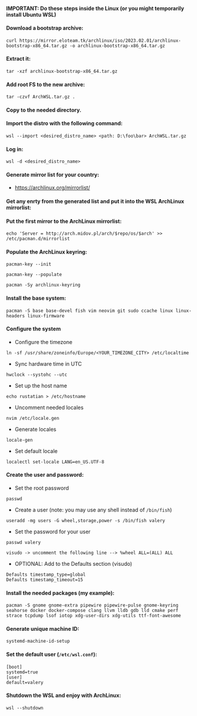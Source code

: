 #### IMPORTANT: Do these steps inside the Linux (or you might temporarily install Ubuntu WSL)

#### Download a bootstrap archive:

```
curl https://mirror.eloteam.tk/archlinux/iso/2023.02.01/archlinux-bootstrap-x86_64.tar.gz -o archlinux-bootstrap-x86_64.tar.gz
```

#### Extract it:

```
tar -xzf archlinux-bootstrap-x86_64.tar.gz
```

#### Add root FS to the new archive:

```
tar -czvf ArchWSL.tar.gz .
```

#### Copy to the needed directory.

#### Import the distro with the following command:

```
wsl --import <desired_distro_name> <path: D:\foo\bar> ArchWSL.tar.gz
```

#### Log in:

```
wsl -d <desired_distro_name>
```

#### Generate mirror list for your country:

- https://archlinux.org/mirrorlist/

#### Get any enrty from the generated list and put it into the WSL ArchLinux mirrorlist:


#### Put the first mirror to the ArchLinux mirrorlist:

```
echo 'Server = http://arch.midov.pl/arch/$repo/os/$arch' >> /etc/pacman.d/mirrorlist
```

#### Populate the ArchLinux keyring:

```
pacman-key --init
```

``` 
pacman-key --populate
```

```
pacman -Sy archlinux-keyring
```

#### Install the base system:

```
pacman -S base base-devel fish vim neovim git sudo ccache linux linux-headers linux-firmware
```

#### Configure the system

- Configure the timezone
```
ln -sf /usr/share/zoneinfo/Europe/<YOUR_TIMEZONE_CITY> /etc/localtime
```

- Sync hardware time in UTC
```
hwclock --systohc --utc
```

- Set up the host name
```
echo rustatian > /etc/hostname
```

- Uncomment needed locales
```
nvim /etc/locale.gen
```

- Generate locales
```
locale-gen
```

- Set default locale
```
localectl set-locale LANG=en_US.UTF-8
```

#### Create the user and password:

- Set the root password
```
passwd
```

- Create a user (note: you may use any shell instead of `/bin/fish`)
```
useradd -mg users -G wheel,storage,power -s /bin/fish valery
```

- Set the password for your user
```
passwd valery
```


```
visudo -> uncomment the following line --> %wheel ALL=(ALL) ALL
```

- OPTIONAL: Add to the Defaults section (visudo)
```
Defaults timestamp_type=global
Defaults timestamp_timeout=15
```

#### Install the needed packages (my example):

```
pacman -S gnome gnome-extra pipewire pipewire-pulse gnome-keyring seahorse docker docker-compose clang llvm lldb gdb lld cmake perf
strace tcpdump lsof iotop xdg-user-dirs xdg-utils ttf-font-awesome
```

#### Generate unique machine ID:

```
systemd-machine-id-setup 
```

#### Set the default user (`/etc/wsl.conf`):

``` 
[boot]
systemd=true
[user]
default=valery
```

#### Shutdown the WSL and enjoy with ArchLinux:

```
wsl --shutdown
```
